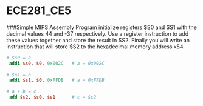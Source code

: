 ECE281_CE5
==========
###Simple MIPS Assembly Program
initialize registers $S0 and $S1 with the decimal values 44 and -37 respectively. Use a register instruction to add these values together and store the result in $S2. Finally you will write an instruction that will store $S2 to the hexadecimal memory address x54.

```MIPS
# $s0 = a
 addi $s0, $0, 0x002C   # a = 0x002C
 
# $s1 = b
 addi $s1, $0, 0xFFDB   # a = 0xFFDB
 
# a + b = c
 add $s2, $s0, $s1      # c = $s2
```
